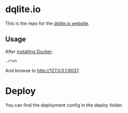 # dqlite.io
This is the repo for the [dqlite.io website](https://dqlite.io).

## Usage

After [installing Docker](https://docs.docker.com/install/):

``` bash
./run
```

And browse to http://127.0.0.1:8037.

# Deploy
You can find the deployment config in the deploy folder.
